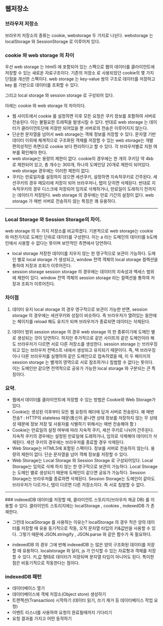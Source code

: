 ## 웹저장소
### 브라우저 저장소
브라우저 저장소의 종류는 cookie, webstorage 두 가지로 나뉜다.
webstorage 는 localStorage 와 SessionStorage 로 이루어져 있다.

### cookie 와 web storage 의 차이
우선 web storage 는 html5 에 포함되어 있는 스펙으로 웹의 데이터를 클라이언트에 저장할 수 있는 새로운 자료구조이다. 기존의 저장소
로 사용되었던 cookie의 몇 가지 단점을 개선한 스펙이다.
web storage 는 key-value 쌍의 구조로 데이터를 저장하고 key 를 기반으로 데이터를 조회할 수 있다.

그리고 local storage 와 session storage 로 구성되어 있다.

아래는 cookie 와 web storage 의 차이이다.

- 웹 사이트에서 cookie 를 설정하면 이후 모든 요청은 쿠키 정보를 포함하여 서버로 전송된다.
이는 불필요한 트래픽을 발생시킬 수 있다. 반대로 web storage 는 데이터가 클라이언트단에 저장만 되어있을 뿐
서버로의 전송은 이루어지지 않는다.
- 단순한 문자열을 넘어서 web storage는 객체 정보를 저장할 수 있다. 문자열 기반 데이터 이외에 체계적으로 구조화된
객체를 저장할 수 있는 web storage는 개발 편의성적인 측면으로 cookie 보다 편리하다고 할 수 있다.
각 브라우저별로 지원 여부를 확인해야 한다.
- web storage는 용량의 제한이 없다. cookie의 경우에는 한 개의 쿠키당 약 4kb 로 제한되어 있고, 총 개수는
300개, 하나의 도메인당 20개로 제한이 되어있다. web storage 경우에는 이러한 제한이 없다.
- 쿠키는 만료일자를 설정하지 않으면 세션쿠키, 설정하면 지속적쿠키로 간주된다. 세션쿠키의 경우 메모리에 저장이 되어
브라우저나, 탭이 닫히면 삭제된다. 반대로 지속적쿠키의 경우 디스크에 저장되어 임의로 삭제하거나, 만료일이 도래하기 전까지
는 데이터가 저장된다. web storage 의 경우에는 만료 기간의 설정이 없다.
web storage 가 매번 서버로 전송하지 않는 특징은 꽤 유용하다.

<hr>

### Local Storage 와 Session Storage의 차이.
web storage 의 두 가지 저장소를 비교하겠다. 기본적으로 web storage는 cookie 와 마찬가지로 도메인 단위로 데이터를 구성한다. 이는 a
라는 도메인의 데이터를 b도메인에서 사용할 수 없다는 뜻이며 보안적인 측면에서 당연하다.

- local storage
저장한 데이터를 지우지 않는 한 영구적으로 보관이 가능하다. 도메인 별로 local storage 가 생성되고, window 전역 객체의 local storage
컬렉션을 통하여 저장과 조회가 이루어진다.
- session storage
session storage 의 경우에는 데이터의 지속성과 액세스 범위에 제한이 있다.
window 전역 객체의 session storage 라는 컬렉션을 통하여 저장과 조회가 이루어진다.

### 차이점
1. 데이터 유지
local storage 의 경우 영구적으로 보관이 가능한 반면, session storage 의 경우에는 세션쿠키와 성질이
비슷하다. 즉 브라우저가 열려있는 동안에는 페이지를 reload 해도 유지가 되며 브라우저가 종료되면 데이터는 삭제된다.

2. 데이터 범위
session storage 의 경우 web storage 의 한 종류이기에 도메인 별로 생성되는 것이 당연하다.
하지만 추가적으로 같은 사이트의 같은 도메인이라 해도 브라우저가 다르면 서로 다른 저장소를 생성한다.
session storage 는 브라우징 되고 있는 브라우저 컨텍스트 내에서 생성되고 유지되기 때문이다.
즉, 택 브라우징이나 다른 브라우저를 실행하여 같은 도메인으로 접속하였을 때, 이 두 페이지의 session storage 는 별개의 영역으로 서로 참조하거나 침범할 수 없다는 뜻이다. 이는 도메인만 같으면 전역적으로 공유가 가능한
local storage 와 구분되는 큰 특징이다. 

### 요약.
- 웹에서 데이터를 클라이언트에 저장할 수 있는 방법은 Cookie와 Web Storage가 있다.
- Cookie는 생성된 이후부터 모든 웹 요청의 헤더에 담겨 서버로 전송된다.
왜 매번 전송? : HTTP의 stateless 때문(통신이 끝나면 상태 정보를 저장하지 않는 무 상태성 때문에 정보 저장 및 사용자를 식별하기
위해서는 매번 전송해야 함 )
- Cookie는 만료일의 설정 여부에 따라 지속적 쿠키, 세션 쿠키로 나뉘어 간주된다.
지속적 쿠키의 경우에는 설정된 만료일에 도래하거나, 임의로 삭제해야 데이터가 삭제된다.
세션 쿠키의 경우에는 브라우저를 종료할 경우 삭제된다.
- Web Storage는 HTML5에 포함된 스팩이다.
정보를 서버로 전송하지 않는다.
용량의 제한이 없다.
단순 문자열을 넘어 객체 정보를 저장할 수 있다.
- Web Storage는 Local Storage 와 Session Storage 로 구성되어있다.
Local Storage는 임의로 삭제 하지 않는 한 영구적으로 보관이 가능하다.
Local Storage는 도메인 별로 생성되기 때문에 도메인이 같으면 공유가 가능하다.
Session Storage는 브라우저를 종료하면 삭제된다.
Session Storage는 도메인이 같아도 브라우저가 다르거나, 탭이 다르면 다른 저장소이다. 즉 서로 침범할 수 없다. 

<hr>
### indexedDB
데이터를 저장할 때, 클라이언트 스토리지(브라우저 제공 DB) 를 이용할 수 있다.
클라이언트 스토리지에는 localStorage , cookies , indexedDB 가 존재한다.

- 그런데 localStorage 를 사용하는 이유는?
localStorage 의 경우 적은 양의 데이터를 저장할 때 유용
동기적으로 작동, 오직 문자열 타입의 키&값만을 사용할 수 있다.
그렇기 때문에 JSON.stringify , JSON.parse 와 같은 함수가 꼭 필요하다.

- indexedDB 의 경우
그에 반해 indexedDB 는 많은 양의 구조화된 데이터를 저장할 때 유용하다.
localstorage 와 달리, js 가 인식할 수 있는 자료형과 객체를 저장할 수 있다.
키,값 형태로 데이터가 저장되며 문자열 타입이 아니어도 된다.
특이한 점은 비동기적으로 작동한다는 점이다.

### indexedDB 패턴
- 데이터베이스 열기
- 데이터베이스에 객체 저장소(Object store) 생성하기
- 트랜젝션(Transaction) 시작하기 (데이터 읽기, 쓰기 제거 등 데이터베이스 작업 요청)
- 이벤트 리스너를 사용하여 요청이 완료될때까지 기다리기
- 요청 결과를 가지고 어떤 동작하기
